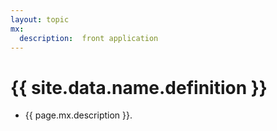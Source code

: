 ```yaml
---
layout: topic
mx:
  description:  front application
---
```


# {{ site.data.name.definition }}
- {{ page.mx.description }}.
